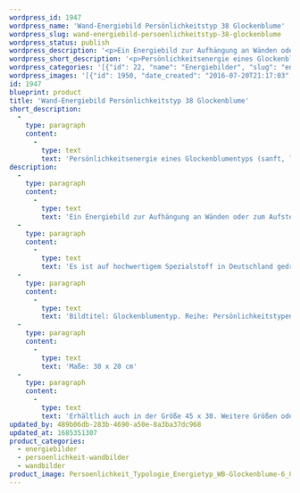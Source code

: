 ```yaml
---
wordpress_id: 1947
wordpress_name: 'Wand-Energiebild Persönlichkeitstyp 38 Glockenblume'
wordpress_slug: wand-energiebild-persoenlichkeitstyp-38-glockenblume
wordpress_status: publish
wordpress_description: '<p>Ein Energiebild zur Aufhängung an Wänden oder zum Aufstellen im Raum mit einem aktivierbaren Schwingungsfeld zur Grundenergie eines Glockenblumentypen, Blütenenergietyp 38: <span class="s1">Sanft, liebevoll, gütig, „heilig“</span><span class="s1">.</span></p><p>Es ist auf hochwertigem Spezialstoff in Deutschland gedruckt und sorgfältig in Handarbeit auf Holzkeilrahmen aufgezogen. Laut Herstellerangaben ist der farbintensive Druck 70 Jahre lichtecht, waschbar und in einem umweltorientierten Verfahren hergestellt. Der Oberstoff ist mit einer Spezialbeschichtung unterfüttert, so dass, bei Aufhängung an der Wand, der rückseitige Holzrahmen auch bei hellen Farben unsichtbar ist.</p><p>Bildtitel: Glockenblumentyp. Reihe: Persönlichkeitstypen</p><p>Maße: 30 x 20 cm</p><p>Erhältlich auch in der Größe 45 x 30. Weitere Größen oder andere Seitenverhältnisse, sind bis 200 cm individuell für Sie innerhalb weniger Tage herstellbar. Bitte kontaktieren Sie uns hierfür unter <a href="mailto:info@elvedenverlag.de">info@elvedenverlag.de</a>.</p><p><a href="https://my.feenbaum.de/anwendung-energie-wandbilder/">Anwendungshinweise</a>      <a href="https://my.feenbaum.de/produktinformation-wandbilder/">Produktinformationen</a></p>'
wordpress_short_description: '<p>Persönlichkeitsenergie eines Glockenblumentyps (s<span class="s1">anft, liebevoll, gütig, „heilig“</span><span class="s1">)</span><br /><em>Hinweis: Das Wasserzeichen „Elveden Verlag Energiebild“ wird nicht mit gedruckt</em></p>'
wordpress_categories: '[{"id": 22, "name": "Energiebilder", "slug": "energiebilder"}, {"id": 43, "name": "Pers\u00f6nlichkeit", "slug": "persoenlichkeit-wandbilder"}, {"id": 24, "name": "Wandbilder", "slug": "wandbilder"}]'
wordpress_images: '[{"id": 1950, "date_created": "2016-07-20T21:17:03", "date_created_gmt": "2016-07-20T17:17:03", "date_modified": "2016-07-20T21:17:03", "date_modified_gmt": "2016-07-20T17:17:03", "src": "https://my.feenbaum.de/wp-content/uploads/2016/07/Persoenlichkeit_Typologie_Energietyp_WB-Glockenblume-6_8x8W.jpg", "name": "Persoenlichkeit_Typologie_Energietyp_WB-Glockenblume 6_8x8W", "alt": ""}]'
id: 1947
blueprint: product
title: 'Wand-Energiebild Persönlichkeitstyp 38 Glockenblume'
short_description:
  -
    type: paragraph
    content:
      -
        type: text
        text: 'Persönlichkeitsenergie eines Glockenblumentyps (sanft, liebevoll, gütig, „heilig“)'
description:
  -
    type: paragraph
    content:
      -
        type: text
        text: 'Ein Energiebild zur Aufhängung an Wänden oder zum Aufstellen im Raum mit einem aktivierbaren Schwingungsfeld zur Grundenergie eines Glockenblumentypen, Blütenenergietyp 38: Sanft, liebevoll, gütig, „heilig“.'
  -
    type: paragraph
    content:
      -
        type: text
        text: 'Es ist auf hochwertigem Spezialstoff in Deutschland gedruckt und sorgfältig in Handarbeit auf Holzkeilrahmen aufgezogen. Laut Herstellerangaben ist der farbintensive Druck 70 Jahre lichtecht, waschbar und in einem umweltorientierten Verfahren hergestellt. Der Oberstoff ist mit einer Spezialbeschichtung unterfüttert, so dass, bei Aufhängung an der Wand, der rückseitige Holzrahmen auch bei hellen Farben unsichtbar ist.'
  -
    type: paragraph
    content:
      -
        type: text
        text: 'Bildtitel: Glockenblumentyp. Reihe: Persönlichkeitstypen'
  -
    type: paragraph
    content:
      -
        type: text
        text: 'Maße: 30 x 20 cm'
  -
    type: paragraph
    content:
      -
        type: text
        text: 'Erhältlich auch in der Größe 45 x 30. Weitere Größen oder andere Seitenverhältnisse, sind bis 200 cm individuell für Sie innerhalb weniger Tage herstellbar. Bitte kontaktieren Sie uns hierfür unter info@elvedenverlag.de.'
updated_by: 489b06db-283b-4690-a50e-8a3ba37dc968
updated_at: 1685351307
product_categories:
  - energiebilder
  - persoenlichkeit-wandbilder
  - wandbilder
product_image: Persoenlichkeit_Typologie_Energietyp_WB-Glockenblume-6_8x8W.jpg
---
```

